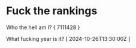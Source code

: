 # Fuck the rankings

Who the hell am I?
{ 7111428 }

What fucking year is it?
[ 2024-10-26T13:30:00Z ]
